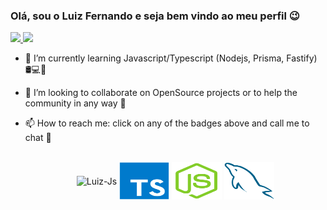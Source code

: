 ### Olá, sou o Luiz Fernando e seja bem vindo ao meu perfil 😉

<a href="linkedin.com/in/luiz-fernando-lima-de-souza">
 <img src="https://img.shields.io/badge/-Linkedin-blue?style=flat-square&logo=Linkedin&logoColor=white" />
</a>

<a href="mailto:luiz.fernando.l.souza@gmail.com">
 <img src="https://img.shields.io/badge/-Email-c14438?style=flat-square&logo=Gmail&logoColor=white" />
</a>

- 🌱 I’m currently learning Javascript/Typescript (Nodejs, Prisma, Fastify) 🛢💻📱
- 👯 I’m looking to collaborate on OpenSource projects or to help the community in any way 🚀
- 📫 How to reach me: click on any of the badges above and call me to chat 💬
  
  <div style="display: inline_block" align="center"><br>
  <img align="center" alt="Luiz-Js" height="60" width="80" src="https://cdn.jsdelivr.net/gh/devicons/devicon/icons/javascript/javascript-original.svg">
  <img align="center" alt="Luiz-Typescript" height="60" width="80" src="https://raw.githubusercontent.com/devicons/devicon/master/icons/typescript/typescript-original.svg">
  <img align="center" alt="Luiz-NodeJs" height="60" width="80" src="https://raw.githubusercontent.com/devicons/devicon/master/icons/nodejs/nodejs-plain.svg">
  <img align="center" alt="Luiz-MySql" height="60" width="80" src="https://raw.githubusercontent.com/devicons/devicon/master/icons/mysql/mysql-original.svg">
</div>

